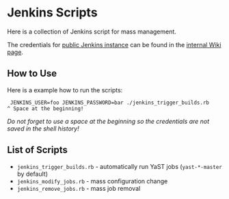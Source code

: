 
# Jenkins Scripts

Here is a collection of Jenkins script for mass management.

The credentials for [public Jenkins instance](https://ci.opensuse.org/view/Yast)
can be found in the [internal Wiki page](https://wiki.microfocus.net/index.php/YAST).

## How to Use

Here is a example how to run the scripts:

```shell
 JENKINS_USER=foo JENKINS_PASSWORD=bar ./jenkins_trigger_builds.rb
^ Space at the beginning! 
```

*Do not forget to use a space at the beginning so the credentials are not
saved in the shell history!*

## List of Scripts

- `jenkins_trigger_builds.rb` - automatically run YaST jobs (`yast-*-master` by
  default)
- `jenkins_modify_jobs.rb` - mass configuration change
- `jenkins_remove_jobs.rb` - mass job removal

